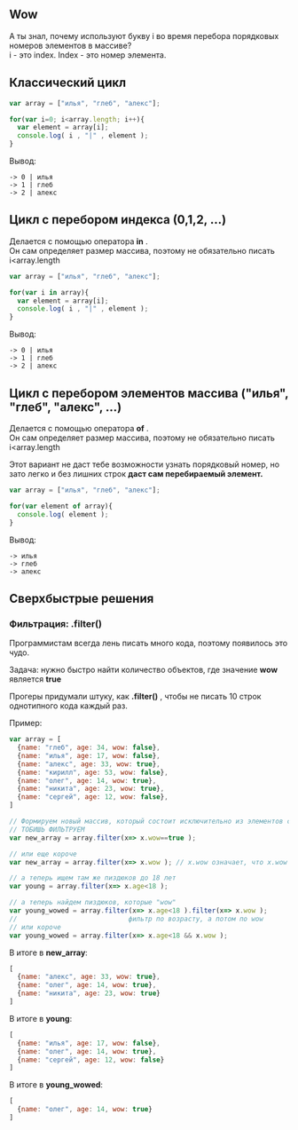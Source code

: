 ## Wow

А ты знал, почему используют букву i во время перебора порядковых номеров элементов в массиве?  
i - это index. Index - это номер элемента.  

## Классический цикл

```js
var array = ["илья", "глеб", "алекс"];

for(var i=0; i<array.length; i++){
  var element = array[i];
  console.log( i , "|" , element );
}
```

Вывод:
```
-> 0 | илья
-> 1 | глеб
-> 2 | алекс
```

## Цикл с перебором индекса (0,1,2, ...)
Делается с помощью оператора **in** .  
Он сам определяет размер массива, поэтому не обязательно писать i<array.length

```js
var array = ["илья", "глеб", "алекс"];

for(var i in array){
  var element = array[i];
  console.log( i , "|" , element );
}
```

Вывод:
```
-> 0 | илья
-> 1 | глеб
-> 2 | алекс
```

## Цикл с перебором элементов массива ("илья", "глеб", "алекс", ...)
Делается с помощью оператора **of** .  
Он сам определяет размер массива, поэтому не обязательно писать i<array.length

Этот вариант не даст тебе возможности узнать порядковый номер, но зато легко и без лишних строк **даст сам перебираемый элемент.**

```js
var array = ["илья", "глеб", "алекс"];

for(var element of array){
  console.log( element );
}
```

Вывод:
```
-> илья
-> глеб
-> алекс
```

## Сверхбыстрые решения

### Фильтрация: .filter()
Программистам всегда лень писать много кода, поэтому появилось это чудо.  

Задача: нужно быстро найти количество объектов, где значение **wow** является **true**  


Прогеры придумали штуку, как **.filter()** , чтобы не писать 10 строк однотипного кода каждый раз.  

Пример:
```js
var array = [
  {name: "глеб", age: 34, wow: false},
  {name: "илья", age: 17, wow: false},
  {name: "алекс", age: 33, wow: true},
  {name: "кирилл", age: 53, wow: false},
  {name: "олег", age: 14, wow: true},
  {name: "никита", age: 23, wow: true},
  {name: "сергей", age: 12, wow: false},
]

// Формируем новый массив, который состоит исключительно из элементов с wow: true
// ТОБИШЬ ФИЛЬТРУЕМ
var new_array = array.filter(x=> x.wow==true );

// или еще короче
var new_array = array.filter(x=> x.wow ); // x.wow означает, что x.wow "существует", то есть все-что угодно кроме false

// а теперь ищем там же пиздюков до 18 лет
var young = array.filter(x=> x.age<18 );

// а теперь найдем пиздюков, которые "wow"
var young_wowed = array.filter(x=> x.age<18 ).filter(x=> x.wow );
//                            фильтр по возрасту, а потом по wow
// или короче
var young_wowed = array.filter(x=> x.age<18 && x.wow );
```

В итоге в **new_array**:
```js
[
  {name: "алекс", age: 33, wow: true},
  {name: "олег", age: 14, wow: true},
  {name: "никита", age: 23, wow: true}
]
```

В итоге в **young**:
```js
[
  {name: "илья", age: 17, wow: false},
  {name: "олег", age: 14, wow: true},
  {name: "сергей", age: 12, wow: false}
]
```

В итоге в **young_wowed**:
```js
[
  {name: "олег", age: 14, wow: true}
]
```
